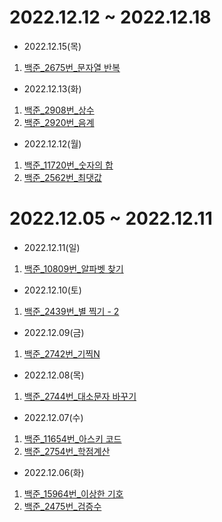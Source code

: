 # 2022.12.12 ~ 2022.12.18

- 2022.12.15(목)
1) [백준_2675번_문자열 반복](https://github.com/YUMIN113/algorithmStudy/blob/main/%EB%B0%B1%EC%A4%80/Bronze/2675.%E2%80%85%EB%AC%B8%EC%9E%90%EC%97%B4%E2%80%85%EB%B0%98%EB%B3%B5/%EB%AC%B8%EC%9E%90%EC%97%B4%E2%80%85%EB%B0%98%EB%B3%B5.java)

- 2022.12.13(화)
1) [백준_2908번_상수](https://github.com/YUMIN113/algorithmStudy/blob/main/%EB%B0%B1%EC%A4%80/Bronze/2908.%E2%80%85%EC%83%81%EC%88%98/%EC%83%81%EC%88%98.java)
2) [백준_2920번_음계](https://github.com/YUMIN113/algorithmStudy/blob/main/%EB%B0%B1%EC%A4%80/Bronze/2920.%E2%80%85%EC%9D%8C%EA%B3%84/%EC%9D%8C%EA%B3%84.java)

- 2022.12.12(월)
1) [백준_11720번_숫자의 합](https://github.com/YUMIN113/algorithmStudy/blob/main/%EB%B0%B1%EC%A4%80/Bronze/11720.%E2%80%85%EC%88%AB%EC%9E%90%EC%9D%98%E2%80%85%ED%95%A9/%EC%88%AB%EC%9E%90%EC%9D%98%E2%80%85%ED%95%A9.java)
2) [백준_2562번_최댓값](https://github.com/YUMIN113/algorithmStudy/blob/main/%EB%B0%B1%EC%A4%80/Bronze/2562.%E2%80%85%EC%B5%9C%EB%8C%93%EA%B0%92/%EC%B5%9C%EB%8C%93%EA%B0%92.java)

# 2022.12.05 ~ 2022.12.11

- 2022.12.11(일)
1) [백준_10809번_알파벳 찾기](https://github.com/YUMIN113/algorithmStudy/blob/main/%EB%B0%B1%EC%A4%80/Bronze/10809.%E2%80%85%EC%95%8C%ED%8C%8C%EB%B2%B3%E2%80%85%EC%B0%BE%EA%B8%B0/%EC%95%8C%ED%8C%8C%EB%B2%B3%E2%80%85%EC%B0%BE%EA%B8%B0.java)

- 2022.12.10(토)
1) [백준_2439번_별 찍기 - 2](https://github.com/YUMIN113/algorithmStudy/blob/main/%EB%B0%B1%EC%A4%80/Bronze/2439.%E2%80%85%EB%B3%84%E2%80%85%EC%B0%8D%EA%B8%B0%E2%80%85%EF%BC%8D%E2%80%852/%EB%B3%84%E2%80%85%EC%B0%8D%EA%B8%B0%E2%80%85%EF%BC%8D%E2%80%852.java)

- 2022.12.09(금)
1) [백준_2742번_기찍N](https://github.com/YUMIN113/algorithmStudy/blob/main/%EB%B0%B1%EC%A4%80/Bronze/2742.%E2%80%85%EA%B8%B0%EC%B0%8D%E2%80%85N/%EA%B8%B0%EC%B0%8D%E2%80%85N.java)

- 2022.12.08(목)
1) [백준_2744번_대소문자 바꾸기](https://github.com/YUMIN113/algorithmStudy/blob/main/%EB%B0%B1%EC%A4%80/Bronze/2744.%E2%80%85%EB%8C%80%EC%86%8C%EB%AC%B8%EC%9E%90%E2%80%85%EB%B0%94%EA%BE%B8%EA%B8%B0/%EB%8C%80%EC%86%8C%EB%AC%B8%EC%9E%90%E2%80%85%EB%B0%94%EA%BE%B8%EA%B8%B0.java)

- 2022.12.07(수)
1) [백준_11654번_아스키 코드](https://github.com/YUMIN113/algorithmStudy/blob/main/%EB%B0%B1%EC%A4%80/Bronze/11654.%E2%80%85%EC%95%84%EC%8A%A4%ED%82%A4%E2%80%85%EC%BD%94%EB%93%9C/%EC%95%84%EC%8A%A4%ED%82%A4%E2%80%85%EC%BD%94%EB%93%9C.java)
2) [백준_2754번_학점계산](https://github.com/YUMIN113/algorithmStudy/blob/main/%EB%B0%B1%EC%A4%80/Bronze/2754.%E2%80%85%ED%95%99%EC%A0%90%EA%B3%84%EC%82%B0/%ED%95%99%EC%A0%90%EA%B3%84%EC%82%B0.java)

- 2022.12.06(화)
1) [백준_15964번_이상한 기호](https://github.com/YUMIN113/algorithmStudy/blob/main/%EB%B0%B1%EC%A4%80/Bronze/15964.%E2%80%85%EC%9D%B4%EC%83%81%ED%95%9C%E2%80%85%EA%B8%B0%ED%98%B8/%EC%9D%B4%EC%83%81%ED%95%9C%E2%80%85%EA%B8%B0%ED%98%B8.java)
2) [백준_2475번_검증수](https://github.com/YUMIN113/algorithmStudy/blob/main/%EB%B0%B1%EC%A4%80/Bronze/2475.%E2%80%85%EA%B2%80%EC%A6%9D%EC%88%98/%EA%B2%80%EC%A6%9D%EC%88%98.java)
